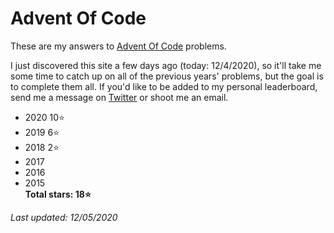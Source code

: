 # Advent Of Code
These are my answers to [Advent Of Code](https://adventofcode.com) problems.

I just discovered this site a few days ago (today: 12/4/2020), so it'll take me some time to catch up on all of the previous years' problems, but the goal is to complete them all. If you'd like to be added to my personal leaderboard, send me a message on [Twitter](https://twitter.com/walkercsutton) or shoot me an email.

* 2020 10⭐
* 2019 6⭐
* 2018 2⭐
* 2017
* 2016
* 2015    
__Total stars: 18⭐__

_Last updated: 12/05/2020_
